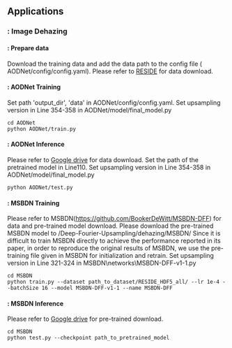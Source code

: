 ## Applications
### : Image Dehazing
#### : Prepare data
Download the training data and add the data path to the config file ( AODNet/config/config.yaml). Please refer to [RESIDE](https://github.com/BookerDeWitt/MSBDN-DFF) for data download. 

#### : AODNet Training

Set path 'output_dir', 'data' in AODNet/config/config.yaml.
Set upsampling version in Line 354-358 in AODNet/model/final_model.py
```
cd AODNet
python AODNet/train.py

```
#### : AODNet Inference
Please refer to [Google drive](https://drive.google.com/drive/folders/1zayArqjtukQu9HmtkWQlGzynRNRi-idt?usp=sharing) for data download. 
Set the path of the pretrained model in  Line110.
Set upsampling version in Line 354-358 in AODNet/model/final_model.py
```
python AODNet/test.py
```


#### : MSBDN Training

Please refer to MSBDN(https://github.com/BookerDeWitt/MSBDN-DFF) for data and pre-trained model download. 
Please download the pre-trained MSBDN model to /Deep-Fourier-Upsampling/dehazing/MSBDN/
Since it is difficult to train MSBDN directly to achieve the performance reported in its paper, in order to reproduce the original results of MSBDN, we use the pre-training file given in MSBDN for initialization and retrain.
Set upsampling version in Line 321-324 in MSBDN\networks\MSBDN-DFF-v1-1.py
```
cd MSBDN
python train.py --dataset path_to_dataset/RESIDE_HDF5_all/ --lr 1e-4 --batchSize 16 --model MSBDN-DFF-v1-1 --name MSBDN-DFF

```
#### : MSBDN Inference
Please refer to [Google drive](https://drive.google.com/drive/folders/1zayArqjtukQu9HmtkWQlGzynRNRi-idt?usp=sharing) for pre-trained download. 
```
cd MSBDN
python test.py --checkpoint path_to_pretrained_model
```
